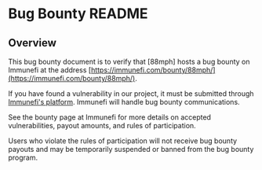# Bug Bounty README

## Overview

This bug bounty document is to verify that [88mph] hosts a bug bounty on Immunefi at the address [https://immunefi.com/bounty/88mph/](https://immunefi.com/bounty/88mph/).

If you have found a vulnerability in our project, it must be submitted through [Immunefi's platform](https://immunefi.com/). Immunefi will handle bug bounty communications.

See the bounty page at Immunefi for more details on accepted vulnerabilities, payout amounts, and rules of participation.

Users who violate the rules of participation will not receive bug bounty payouts and may be temporarily suspended or banned from the bug bounty program.
